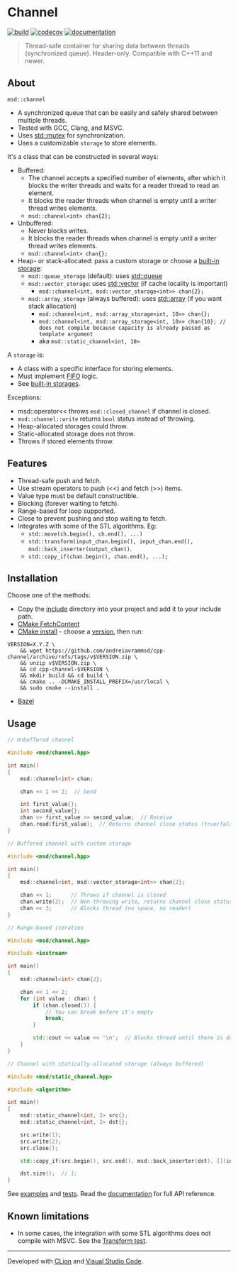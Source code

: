 # Channel

[![build](https://github.com/andreiavrammsd/cpp-channel/actions/workflows/cmake.yml/badge.svg)](https://github.com/andreiavrammsd/cpp-channel/actions) [![codecov](https://codecov.io/github/andreiavrammsd/cpp-channel/graph/badge.svg?token=CKQ0TVW62Z)](https://codecov.io/github/andreiavrammsd/cpp-channel)
[![documentation](https://github.com/andreiavrammsd/cpp-channel/actions/workflows/doc.yml/badge.svg)](https://andreiavrammsd.github.io/cpp-channel/)

> Thread-safe container for sharing data between threads (synchronized queue). Header-only. Compatible with C++11 and newer.

## About

`msd::channel`

* A synchronized queue that can be easily and safely shared between multiple threads.
* Tested with GCC, Clang, and MSVC.
* Uses [std::mutex](https://en.cppreference.com/w/cpp/thread/mutex.html) for synchronization.
* Uses a customizable `storage` to store elements.

It's a class that can be constructed in several ways:

* Buffered:
  * The channel accepts a specified number of elements, after which it blocks the writer threads and waits for a reader thread to read an element.
  * It blocks the reader threads when channel is empty until a writer thread writes elements.
  * `msd::channel<int> chan{2};`
* Unbuffered:
  * Never blocks writes.
  * It blocks the reader threads when channel is empty until a writer thread writes elements.
  * `msd::channel<int> chan{};`
* Heap- or stack-allocated: pass a custom storage or choose a [built-in storage](https://github.com/andreiavrammsd/cpp-channel/blob/master/include/msd/storage.hpp):
  * `msd::queue_storage` (default): uses [std::queue](https://en.cppreference.com/w/cpp/container/queue.html)
  * `msd::vector_storage`: uses [std::vector](https://en.cppreference.com/w/cpp/container/vector.html) (if cache locality is important)
    * `msd::channel<int, msd::vector_storage<int>> chan{2};`
  * `msd::array_storage` (always buffered): uses [std::array](https://en.cppreference.com/w/cpp/container/array.html) (if you want stack allocation)
    * `msd::channel<int, msd::array_storage<int, 10>> chan{};`
    * `msd::channel<int, msd::array_storage<int, 10>> chan{10}; // does not compile because capacity is already passed as template argument`
    * aka `msd::static_channel<int, 10>`

A `storage` is:

* A class with a specific interface for storing elements.
* Must implement [FIFO](https://en.wikipedia.org/wiki/FIFO) logic.
* See [built-in storages](https://github.com/andreiavrammsd/cpp-channel/blob/master/include/msd/storage.hpp).

Exceptions:

* msd::operator<< throws `msd::closed_channel` if channel is closed.
* `msd::channel::write` returns `bool` status instead of throwing.
* Heap-allocated storages could throw.
* Static-allocated storage does not throw.
* Throws if stored elements throw.

## Features

* Thread-safe push and fetch.
* Use stream operators to push (<<) and fetch (>>) items.
* Value type must be default constructible.
* Blocking (forever waiting to fetch).
* Range-based for loop supported.
* Close to prevent pushing and stop waiting to fetch.
* Integrates with some of the STL algorithms. Eg:
  * `std::move(ch.begin(), ch.end(), ...)`
  * `std::transform(input_chan.begin(), input_chan.end(), msd::back_inserter(output_chan))`.
  * `std::copy_if(chan.begin(), chan.end(), ...);`

## Installation

Choose one of the methods:

* Copy the [include](https://github.com/andreiavrammsd/cpp-channel/tree/master/include) directory into your project and add it to your include path.
* [CMake FetchContent](https://github.com/andreiavrammsd/cpp-channel/tree/master/examples/cmake-project)
* [CMake install](https://cmake.org/cmake/help/latest/command/install.html) - choose a [version](https://github.com/andreiavrammsd/cpp-channel/releases), then run:

```shell
VERSION=X.Y.Z \
    && wget https://github.com/andreiavrammsd/cpp-channel/archive/refs/tags/v$VERSION.zip \
    && unzip v$VERSION.zip \
    && cd cpp-channel-$VERSION \
    && mkdir build && cd build \
    && cmake .. -DCMAKE_INSTALL_PREFIX=/usr/local \
    && sudo cmake --install .
```

* [Bazel](https://github.com/andreiavrammsd/cpp-channel/tree/master/examples/bazel-project)

## Usage

```cpp
// Unbuffered channel

#include <msd/channel.hpp>

int main()
{
    msd::channel<int> chan;

    chan << 1 << 2;  // Send

    int first_value{};
    int second_value{};
    chan >> first_value >> second_value;  // Receive
    chan.read(first_value);  // Returns channel close status (true/false), blocks thread when channel is empty
}
```

```cpp
// Buffered channel with custom storage

#include <msd/channel.hpp>

int main()
{
    msd::channel<int, msd::vector_storage<int>> chan{2};

    chan << 1;      // Throws if channel is closed
    chan.write(2);  // Non-throwing write, returns channel close status (true/false)
    chan << 3;      // Blocks thread (no space, no reader)
}
```

```cpp
// Range-based iteration

#include <msd/channel.hpp>

#include <iostream>

int main()
{
    msd::channel<int> chan{2};

    chan << 1 << 2;
    for (int value : chan) {
        if (chan.closed()) {
            // You can break before it's empty
            break;
        }

        std::cout << value << '\n';  // Blocks thread until there is data to read or channel is closed and empty
    }
}
```

```cpp
// Channel with statically-allocated storage (always buffered)

#include <msd/static_channel.hpp>

#include <algorithm>

int main()
{
    msd::static_channel<int, 2> src{};
    msd::static_channel<int, 2> dst{};

    src.write(1);
    src.write(2);
    src.close();

    std::copy_if(src.begin(), src.end(), msd::back_inserter(dst), [](int value) { return value % 2 == 0; });

    dst.size();  // 1;
}
```

See [examples](https://github.com/andreiavrammsd/cpp-channel/tree/master/examples) and [tests](https://github.com/andreiavrammsd/cpp-channel/tree/master/tests). Read the [documentation](https://andreiavrammsd.github.io/cpp-channel/) for full API reference.

## Known limitations

* In some cases, the integration with some STL algorithms does not compile with MSVC. See the [Transform test](https://github.com/andreiavrammsd/cpp-channel/blob/master/tests/channel_test.cpp).

---  

Developed with [CLion](https://www.jetbrains.com/?from=serializer) and [Visual Studio Code](https://code.visualstudio.com/).
